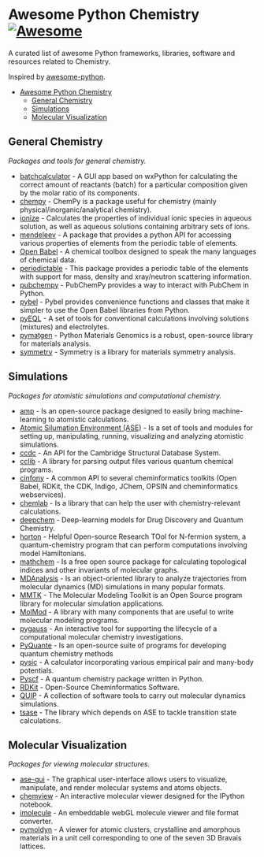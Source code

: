 
# Awesome Python Chemistry [![Awesome](https://cdn.rawgit.com/sindresorhus/awesome/d7305f38d29fed78fa85652e3a63e154dd8e8829/media/badge.svg)](https://github.com/sindresorhus/awesome)

A curated list of awesome Python frameworks, libraries, software and resources related to Chemistry.

Inspired by [awesome-python](https://awesome-python.com).

- [Awesome Python Chemistry](#awesome-python-chemistry)
    - [General Chemistry](#general-chemistry)
    - [Simulations](#simulations)
    - [Molecular Visualization](#molecular-visualization)


## General Chemistry

*Packages and tools for general chemistry.*

* [batchcalculator](http://lukaszmentel.com/batchcalculator/) - A GUI app based on wxPython for calculating the correct amount of reactants (batch) for a particular composition given by the molar ratio of its components.
* [chempy](http://pythonhosted.org/chempy/) - ChemPy is a package useful for chemistry (mainly physical/inorganic/analytical chemistry).
* [ionize](http://lewisamarshall.github.io/ionize/) - Calculates the properties of individual ionic species in aqueous solution, as well as aqueous solutions containing arbitrary sets of ions.
* [mendeleev](http://mendeleev.readthedocs.io/en/stable/) - A package that provides a python API for accessing various properties of elements from the periodic table of elements.
* [Open Babel](http://openbabel.org/wiki/Main_Page) - A chemical toolbox designed to speak the many languages of chemical data.
* [periodictable](http://www.reflectometry.org/danse/elements.html) - This package provides a periodic table of the elements with support for mass, density and xray/neutron scattering information.
* [pubchempy](http://pubchempy.readthedocs.io/en/latest/) - PubChemPy provides a way to interact with PubChem in Python.
* [pybel](https://openbabel.org/docs/dev/UseTheLibrary/Python_Pybel.html) - Pybel provides convenience functions and classes that make it simpler to use the Open Babel libraries from Python.
* [pyEQL](https://pyeql.readthedocs.io/en/latest/index.html) - A set of tools for conventional calculations involving solutions (mixtures) and electrolytes.
* [pymatgen](http://pymatgen.org/) - Python Materials Genomics is a robust, open-source library for materials analysis.
* [symmetry](http://pythonhosted.org/symmetry/) - Symmetry is a library for materials symmetry analysis.


## Simulations

*Packages for atomistic simulations and computational chemistry.*

* [amp](http://amp.readthedocs.io/en/latest/) - Is an open-source package designed to easily bring machine-learning to atomistic calculations.
* [Atomic Silumation Environment (ASE)](https://wiki.fysik.dtu.dk/ase/index.html) - Is a set of tools and modules for setting up, manipulating, running, visualizing and analyzing atomistic simulations. 
* [ccdc](https://downloads.ccdc.cam.ac.uk/documentation/API/index.html) - An API for the Cambridge Structural Database System.
* [cclib](https://cclib.github.io/) - A library for parsing output files various quantum chemical programs.
* [cinfony](http://cinfony.github.io/) - A common API to several cheminformatics toolkits (Open Babel, RDKit, the CDK, Indigo, JChem, OPSIN and cheminformatics webservices).
* [chemlab](http://chemlab.readthedocs.io/en/latest/index.html) - Is a library that can help the user with chemistry-relevant calculations.
* [deepchem](http://deepchem.io/) - Deep-learning models for Drug Discovery and Quantum Chemistry.
* [horton](http://theochem.github.io/horton/2.0.1/index.html) - Helpful Open-source Research TOol for N-fermion system, a quantum-chemistry program that can perform computations involving model Hamiltonians.
* [mathchem](http://mathchem.iam.upr.si/) - Is a free open source package for calculating topological indices and other invariants of molecular graphs.
* [MDAnalysis](http://www.mdanalysis.org/) - Is an object-oriented library to analyze trajectories from molecular dynamics (MD) simulations in many popular formats.
* [MMTK](http://dirac.cnrs-orleans.fr/MMTK/) - The Molecular Modeling Toolkit is an Open Source program library for molecular simulation applications.
* [MolMod](http://molmod.github.io/molmod/index.html) - A library with many components that are useful to write molecular modeling programs.
* [pygauss](https://pygauss.readthedocs.io/en/stable/index.html) - An interactive tool for supporting the lifecycle of a computational molecular chemistry investigations.
* [PyQuante](http://pyquante.sourceforge.net/) -  Is an open-source suite of programs for developing quantum chemistry methods
* [pysic](https://github.com/thynnine/pysic) - A calculator incorporating various empirical pair and many-body potentials.
* [Pyscf](https://github.com/sunqm/pyscf) - A quantum chemistry package written in Python.
* [RDKit](http://www.rdkit.org/) - Open-Source Cheminformatics Software.
* [QUIP](http://libatoms.github.io/QUIP/) - A collection of software tools to carry out molecular dynamics simulations.
* [tsase](http://theory.cm.utexas.edu/tsase/) - The library which depends on ASE to tackle transition state calculations.


## Molecular Visualization

*Packages for viewing molecular structures.*

* [ase-gui](https://wiki.fysik.dtu.dk/ase/ase/gui/gui.html#module-ase.gui) - The graphical user-interface allows users to visualize, manipulate, and render molecular systems and atoms objects.
* [chemview](http://chemview.readthedocs.io/en/latest/) - An interactive molecular viewer designed for the IPython notebook. 
* [imolecule](http://futurefullers.com/imolecule/) - An embeddable webGL molecule viewer and file format converter.
* [pymoldyn](https://pgi-jcns.fz-juelich.de/portal/pages/pymoldyn-main.html) - A viewer for atomic clusters, crystalline and amorphous materials in a unit cell corresponding to one of the seven 3D Bravais lattices.


